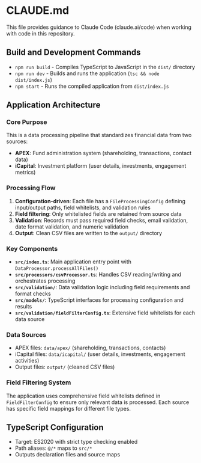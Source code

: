 # CLAUDE.md

This file provides guidance to Claude Code (claude.ai/code) when working with code in this repository.

## Build and Development Commands

- `npm run build` - Compiles TypeScript to JavaScript in the `dist/` directory
- `npm run dev` - Builds and runs the application (`tsc && node dist/index.js`)
- `npm start` - Runs the compiled application from `dist/index.js`

## Application Architecture

### Core Purpose
This is a data processing pipeline that standardizes financial data from two sources:
- **APEX**: Fund administration system (shareholding, transactions, contact data)
- **iCapital**: Investment platform (user details, investments, engagement metrics)

### Processing Flow
1. **Configuration-driven**: Each file has a `FileProcessingConfig` defining input/output paths, field whitelists, and validation rules
2. **Field filtering**: Only whitelisted fields are retained from source data
3. **Validation**: Records must pass required field checks, email validation, date format validation, and numeric validation
4. **Output**: Clean CSV files are written to the `output/` directory

### Key Components

- **`src/index.ts`**: Main application entry point with `DataProcessor.processAllFiles()`
- **`src/processors/csvProcessor.ts`**: Handles CSV reading/writing and orchestrates processing
- **`src/validation/`**: Data validation logic including field requirements and format checks
- **`src/models/`**: TypeScript interfaces for processing configuration and results
- **`src/validation/fieldFilterConfig.ts`**: Extensive field whitelists for each data source

### Data Sources
- APEX files: `data/apex/` (shareholding, transactions, contacts)
- iCapital files: `data/icapital/` (user details, investments, engagement activities)
- Output files: `output/` (cleaned CSV files)

### Field Filtering System
The application uses comprehensive field whitelists defined in `FieldFilterConfig` to ensure only relevant data is processed. Each source has specific field mappings for different file types.

## TypeScript Configuration
- Target: ES2020 with strict type checking enabled
- Path aliases: `@/*` maps to `src/*`
- Outputs declaration files and source maps